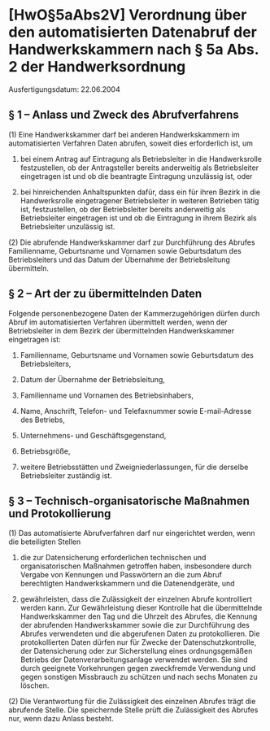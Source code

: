 # [HwO§5aAbs2V] Verordnung über den automatisierten Datenabruf der Handwerkskammern nach § 5a Abs. 2 der Handwerksordnung

Ausfertigungsdatum: 22.06.2004

 

## § 1 – Anlass und Zweck des Abrufverfahrens

(1) Eine Handwerkskammer darf bei anderen Handwerkskammern im automatisierten Verfahren Daten abrufen, soweit dies erforderlich ist, um

1. bei einem Antrag auf Eintragung als Betriebsleiter in die Handwerksrolle festzustellen, ob der Antragsteller bereits anderweitig als Betriebsleiter eingetragen ist und ob die beantragte Eintragung unzulässig ist, oder

2. bei hinreichenden Anhaltspunkten dafür, dass ein für ihren Bezirk in die Handwerksrolle eingetragener Betriebsleiter in weiteren Betrieben tätig ist, festzustellen, ob der Betriebsleiter bereits anderweitig als Betriebsleiter eingetragen ist und ob die Eintragung in ihrem Bezirk als Betriebsleiter unzulässig ist.

(2) Die abrufende Handwerkskammer darf zur Durchführung des Abrufes Familienname, Geburtsname und Vornamen sowie Geburtsdatum des Betriebsleiters und das Datum der Übernahme der Betriebsleitung übermitteln.


## § 2 – Art der zu übermittelnden Daten

Folgende personenbezogene Daten der Kammerzugehörigen dürfen durch Abruf im automatisierten Verfahren übermittelt werden, wenn der Betriebsleiter in dem Bezirk der übermittelnden Handwerkskammer eingetragen ist:

1. Familienname, Geburtsname und Vornamen sowie Geburtsdatum des Betriebsleiters,

2. Datum der Übernahme der Betriebsleitung,

3. Familienname und Vornamen des Betriebsinhabers,

4. Name, Anschrift, Telefon- und Telefaxnummer sowie E-mail-Adresse des Betriebs,

5. Unternehmens- und Geschäftsgegenstand,

6. Betriebsgröße,

7. weitere Betriebsstätten und Zweigniederlassungen, für die derselbe Betriebsleiter zuständig ist.


## § 3 – Technisch-organisatorische Maßnahmen und Protokollierung

(1) Das automatisierte Abrufverfahren darf nur eingerichtet werden, wenn die beteiligten Stellen

1. die zur Datensicherung erforderlichen technischen und organisatorischen Maßnahmen getroffen haben, insbesondere durch Vergabe von Kennungen und Passwörtern an die zum Abruf berechtigten Handwerkskammern und die Datenendgeräte, und

2. gewährleisten, dass die Zulässigkeit der einzelnen Abrufe kontrolliert werden kann. Zur Gewährleistung dieser Kontrolle hat die übermittelnde Handwerkskammer den Tag und die Uhrzeit des Abrufes, die Kennung der abrufenden Handwerkskammer sowie die zur Durchführung des Abrufes verwendeten und die abgerufenen Daten zu protokollieren. Die protokollierten Daten dürfen nur für Zwecke der Datenschutzkontrolle, der Datensicherung oder zur Sicherstellung eines ordnungsgemäßen Betriebs der Datenverarbeitungsanlage verwendet werden. Sie sind durch geeignete Vorkehrungen gegen zweckfremde Verwendung und gegen sonstigen Missbrauch zu schützen und nach sechs Monaten zu löschen.

(2) Die Verantwortung für die Zulässigkeit des einzelnen Abrufes trägt die abrufende Stelle. Die speichernde Stelle prüft die Zulässigkeit des Abrufes nur, wenn dazu Anlass besteht.
